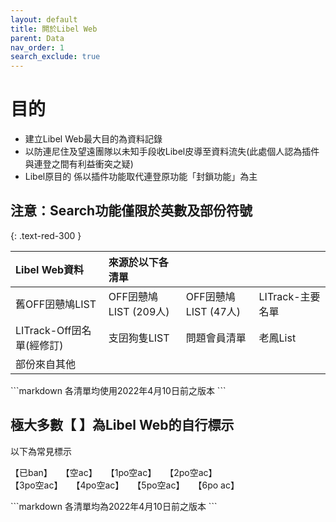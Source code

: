 ```yaml
---
layout: default
title: 閞於Libel Web
parent: Data
nav_order: 1
search_exclude: true
---
```


# 目的

- 建立Libel Web最大目的為資料記錄
- 以防連尼住及望遠團隊以未知手段收Libel皮導至資料流失(此處個人認為插件與連登之間有利益衝突之疑)
- Libel原目的 係以插件功能取代連登原功能「封鎖功能」為主

<div class="code-example" markdown="1">

## 注意：Search功能僅限於英數及部份符號
{: .text-red-300 }

| Libel Web資料 | 來源於以下各清單 |  |  |
|:-----|:-----|:-----|:-----|
| 舊OFF囝戇鳩LIST | OFF囝戇鳩LIST (209人) | OFF囝戇鳩LIST (47人) | LITrack-主要名單 |
| LITrack-Off囝名單(經修訂) | 支囝狗隻LIST  | 問題會員清單 | 老鳳List |
| 部份來自其他 |   |  |  |

</div>
```markdown
各清單均使用2022年4月10日前之版本
```

<div class="code-example" markdown="1">

## 極大多數【  】為Libel Web的自行標示

以下為常見標示

【已ban】　　【空ac】　　【1po空ac】　　【2po空ac】<br>【3po空ac】　　【4po空ac】　　【5po空ac】　　【6po ac】

</div>
```markdown
各清單均為2022年4月10日前之版本
```
